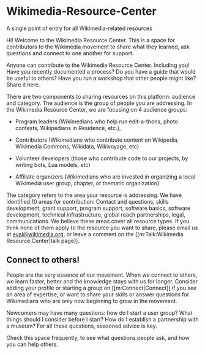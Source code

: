# Wikimedia-Resource-Center
A single point of entry for all Wikimedia-related resources

Hi! Welcome to the Wikimedia Resource Center. This is a space for contributors to the Wikimedia movement to share what they learned, ask questions and connect to one another for support. 

Anyone can contribute to the Wikimedia Resource Center. Including you! Have you recently documented a process? Do you have a guide that would be useful to others? Have you run a workshop that other people might like? Share it here. 

There are two components to sharing resources on this platform: audience and category. The audience is the group of people you are addressing. In the Wikimedia Resource Center, we are focusing on 4 audience groups: 

- Program leaders (Wikimedians who help run edit-a-thons, photo contests, Wikipedians in Residence, etc.), 

- Contributors (Wikimedians who contribute content on Wikipedia, Wikimedia Commons, Wikidata, Wikivoyage, etc) 

- Volunteer developers (those who contribute code to our projects, by writing bots, Lua models, etc)

- Affiliate organizers (Wikimedians who are invested in organizing a local Wikimedia user group, chapter, or thematic organization)


The category refers to the area your resource is addressing. We have identified 10 areas for contribution: Contact and questions, skills development, grant support, program support, software basics, software development, technical infrastructure, global reach partnerships, legal, communications. We believe these areas cover all resource types. If you think none of them apply to the resource you want to share, please email us at eval@wikimedia.org, or leave a comment on the [[m:Talk:Wikimedia Resource Center|talk page]]. 


<h2>Connect to others!</h2>

People are the very essence of our movement. When we connect to others, we learn faster, better and the knowledge stays with us for longer. Consider adding your profile or starting a group on [[m:Connect|Connect]] if you see an area of expertise, or want to share your skills or answer questions for Wikimedians who are only now beginning to grow in the movement. 

Newcomers may have many questions: how do I start a user group? What things should I consider before I start? How do I establish a partnership with a museum? For all these questions, seasoned advice is key. 

Check this space frequently, to see what questions people ask, and how you can help others. 
